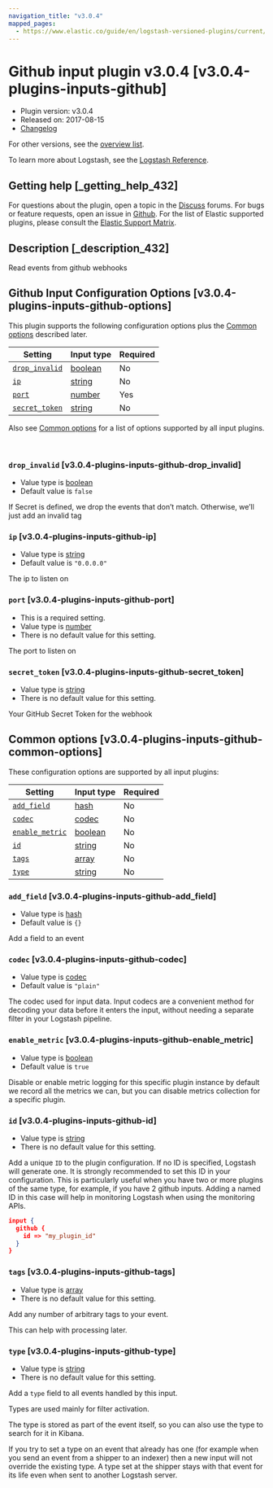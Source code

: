 ```yaml
---
navigation_title: "v3.0.4"
mapped_pages:
  - https://www.elastic.co/guide/en/logstash-versioned-plugins/current/v3.0.4-plugins-inputs-github.html
---
```


# Github input plugin v3.0.4 [v3.0.4-plugins-inputs-github]


* Plugin version: v3.0.4
* Released on: 2017-08-15
* [Changelog](https://github.com/logstash-plugins/logstash-input-github/blob/v3.0.4/CHANGELOG.md)

For other versions, see the [overview list](input-github-index.md).

To learn more about Logstash, see the [Logstash Reference](logstash://reference/index.md).

## Getting help [_getting_help_432]

For questions about the plugin, open a topic in the [Discuss](http://discuss.elastic.co) forums. For bugs or feature requests, open an issue in [Github](https://github.com/logstash-plugins/logstash-input-github). For the list of Elastic supported plugins, please consult the [Elastic Support Matrix](https://www.elastic.co/support/matrix#matrix_logstash_plugins).


## Description [_description_432]

Read events from github webhooks


## Github Input Configuration Options [v3.0.4-plugins-inputs-github-options]

This plugin supports the following configuration options plus the [Common options](v3-0-4-plugins-inputs-github.md#v3.0.4-plugins-inputs-github-common-options) described later.

| Setting | Input type | Required |
| --- | --- | --- |
| [`drop_invalid`](v3-0-4-plugins-inputs-github.md#v3.0.4-plugins-inputs-github-drop_invalid) | [boolean](logstash://reference/configuration-file-structure.md#boolean) | No |
| [`ip`](v3-0-4-plugins-inputs-github.md#v3.0.4-plugins-inputs-github-ip) | [string](logstash://reference/configuration-file-structure.md#string) | No |
| [`port`](v3-0-4-plugins-inputs-github.md#v3.0.4-plugins-inputs-github-port) | [number](logstash://reference/configuration-file-structure.md#number) | Yes |
| [`secret_token`](v3-0-4-plugins-inputs-github.md#v3.0.4-plugins-inputs-github-secret_token) | [string](logstash://reference/configuration-file-structure.md#string) | No |

Also see [Common options](v3-0-4-plugins-inputs-github.md#v3.0.4-plugins-inputs-github-common-options) for a list of options supported by all input plugins.

 

### `drop_invalid` [v3.0.4-plugins-inputs-github-drop_invalid]

* Value type is [boolean](logstash://reference/configuration-file-structure.md#boolean)
* Default value is `false`

If Secret is defined, we drop the events that don’t match. Otherwise, we’ll just add an invalid tag


### `ip` [v3.0.4-plugins-inputs-github-ip]

* Value type is [string](logstash://reference/configuration-file-structure.md#string)
* Default value is `"0.0.0.0"`

The ip to listen on


### `port` [v3.0.4-plugins-inputs-github-port]

* This is a required setting.
* Value type is [number](logstash://reference/configuration-file-structure.md#number)
* There is no default value for this setting.

The port to listen on


### `secret_token` [v3.0.4-plugins-inputs-github-secret_token]

* Value type is [string](logstash://reference/configuration-file-structure.md#string)
* There is no default value for this setting.

Your GitHub Secret Token for the webhook



## Common options [v3.0.4-plugins-inputs-github-common-options]

These configuration options are supported by all input plugins:

| Setting | Input type | Required |
| --- | --- | --- |
| [`add_field`](v3-0-4-plugins-inputs-github.md#v3.0.4-plugins-inputs-github-add_field) | [hash](logstash://reference/configuration-file-structure.md#hash) | No |
| [`codec`](v3-0-4-plugins-inputs-github.md#v3.0.4-plugins-inputs-github-codec) | [codec](logstash://reference/configuration-file-structure.md#codec) | No |
| [`enable_metric`](v3-0-4-plugins-inputs-github.md#v3.0.4-plugins-inputs-github-enable_metric) | [boolean](logstash://reference/configuration-file-structure.md#boolean) | No |
| [`id`](v3-0-4-plugins-inputs-github.md#v3.0.4-plugins-inputs-github-id) | [string](logstash://reference/configuration-file-structure.md#string) | No |
| [`tags`](v3-0-4-plugins-inputs-github.md#v3.0.4-plugins-inputs-github-tags) | [array](logstash://reference/configuration-file-structure.md#array) | No |
| [`type`](v3-0-4-plugins-inputs-github.md#v3.0.4-plugins-inputs-github-type) | [string](logstash://reference/configuration-file-structure.md#string) | No |

### `add_field` [v3.0.4-plugins-inputs-github-add_field]

* Value type is [hash](logstash://reference/configuration-file-structure.md#hash)
* Default value is `{}`

Add a field to an event


### `codec` [v3.0.4-plugins-inputs-github-codec]

* Value type is [codec](logstash://reference/configuration-file-structure.md#codec)
* Default value is `"plain"`

The codec used for input data. Input codecs are a convenient method for decoding your data before it enters the input, without needing a separate filter in your Logstash pipeline.


### `enable_metric` [v3.0.4-plugins-inputs-github-enable_metric]

* Value type is [boolean](logstash://reference/configuration-file-structure.md#boolean)
* Default value is `true`

Disable or enable metric logging for this specific plugin instance by default we record all the metrics we can, but you can disable metrics collection for a specific plugin.


### `id` [v3.0.4-plugins-inputs-github-id]

* Value type is [string](logstash://reference/configuration-file-structure.md#string)
* There is no default value for this setting.

Add a unique `ID` to the plugin configuration. If no ID is specified, Logstash will generate one. It is strongly recommended to set this ID in your configuration. This is particularly useful when you have two or more plugins of the same type, for example, if you have 2 github inputs. Adding a named ID in this case will help in monitoring Logstash when using the monitoring APIs.

```json
input {
  github {
    id => "my_plugin_id"
  }
}
```


### `tags` [v3.0.4-plugins-inputs-github-tags]

* Value type is [array](logstash://reference/configuration-file-structure.md#array)
* There is no default value for this setting.

Add any number of arbitrary tags to your event.

This can help with processing later.


### `type` [v3.0.4-plugins-inputs-github-type]

* Value type is [string](logstash://reference/configuration-file-structure.md#string)
* There is no default value for this setting.

Add a `type` field to all events handled by this input.

Types are used mainly for filter activation.

The type is stored as part of the event itself, so you can also use the type to search for it in Kibana.

If you try to set a type on an event that already has one (for example when you send an event from a shipper to an indexer) then a new input will not override the existing type. A type set at the shipper stays with that event for its life even when sent to another Logstash server.



